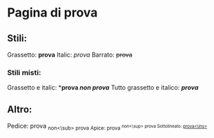 # Pagina di prova 

## Stili:  
Grassetto: **prova**
Italic: _prova_
Barrato: 	~~prova~~

### Stili misti: 
Grassetto e italic: ***prova _non prova_**
Tutto grassetto e italico: ***prova***

## Altro: 
Pedice: prova <sub>non<\sub> prova
Apice: prova <sup>non<\sup> prova
Sottolineato: <ins>prova<\ins>
